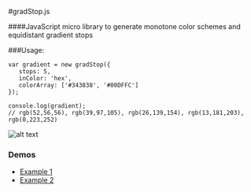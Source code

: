 #gradStop.js

####JavaScript micro library to generate monotone color schemes and equidistant gradient stops


###Usage:

    var gradient = new gradStop({
       stops: 5,
       inColor: 'hex',
       colorArray: ['#343838', '#00DFFC']
    });
    
    console.log(gradient);
    // rgb(52,56,56), rgb(39,97,105), rgb(26,139,154), rgb(13,181,203), rgb(0,223,252)


![alt text][1]


  [1]: https://cdn.rawgit.com/Siddharth11/gradStop.js/master/gradient%20strip.png




### Demos
* [Example 1](http://codepen.io/Siddharth11/full/RPvJmO)
* [Example 2](http://codepen.io/Siddharth11/full/bVVxYL)




